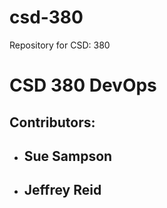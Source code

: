 # csd-380
Repository for CSD: 380

# CSD 380 DevOps

## Contributors:
* ## Sue Sampson
* ## Jeffrey Reid

